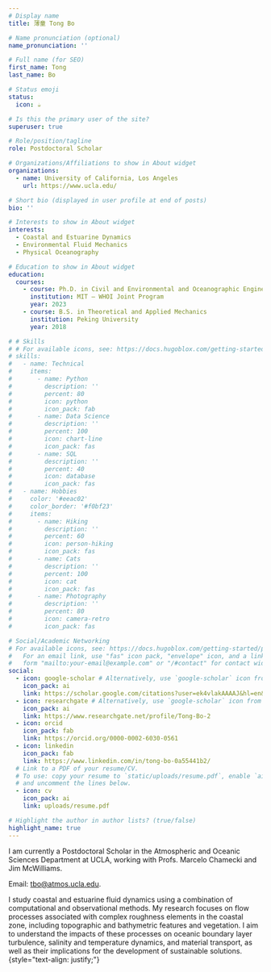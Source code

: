 ```yaml
---
# Display name
title: 薄童 Tong Bo

# Name pronunciation (optional)
name_pronunciation: ''

# Full name (for SEO)
first_name: Tong
last_name: Bo

# Status emoji
status:
  icon: ☕️

# Is this the primary user of the site?
superuser: true

# Role/position/tagline
role: Postdoctoral Scholar

# Organizations/Affiliations to show in About widget
organizations:
  - name: University of California, Los Angeles
    url: https://www.ucla.edu/

# Short bio (displayed in user profile at end of posts)
bio: ''

# Interests to show in About widget
interests:
  - Coastal and Estuarine Dynamics
  - Environmental Fluid Mechanics
  - Physical Oceanography

# Education to show in About widget
education:
  courses:
    - course: Ph.D. in Civil and Environmental and Oceanographic Engineering
      institution: MIT – WHOI Joint Program
      year: 2023
    - course: B.S. in Theoretical and Applied Mechanics
      institution: Peking University
      year: 2018

# # Skills
# # For available icons, see: https://docs.hugoblox.com/getting-started/page-builder/#icons
# skills:
#   - name: Technical
#     items:
#       - name: Python
#         description: ''
#         percent: 80
#         icon: python
#         icon_pack: fab
#       - name: Data Science
#         description: ''
#         percent: 100
#         icon: chart-line
#         icon_pack: fas
#       - name: SQL
#         description: ''
#         percent: 40
#         icon: database
#         icon_pack: fas
#   - name: Hobbies
#     color: '#eeac02'
#     color_border: '#f0bf23'
#     items:
#       - name: Hiking
#         description: ''
#         percent: 60
#         icon: person-hiking
#         icon_pack: fas
#       - name: Cats
#         description: ''
#         percent: 100
#         icon: cat
#         icon_pack: fas
#       - name: Photography
#         description: ''
#         percent: 80
#         icon: camera-retro
#         icon_pack: fas

# Social/Academic Networking
# For available icons, see: https://docs.hugoblox.com/getting-started/page-builder/#icons
#   For an email link, use "fas" icon pack, "envelope" icon, and a link in the
#   form "mailto:your-email@example.com" or "/#contact" for contact widget.
social:
  - icon: google-scholar # Alternatively, use `google-scholar` icon from `ai` icon pack
    icon_pack: ai
    link: https://scholar.google.com/citations?user=ek4vlakAAAAJ&hl=en&oi=aoJ
  - icon: researchgate # Alternatively, use `google-scholar` icon from `ai` icon pack
    icon_pack: ai
    link: https://www.researchgate.net/profile/Tong-Bo-2
  - icon: orcid
    icon_pack: fab
    link: https://orcid.org/0000-0002-6030-0561
  - icon: linkedin
    icon_pack: fab
    link: https://www.linkedin.com/in/tong-bo-0a55441b2/
  # Link to a PDF of your resume/CV.
  # To use: copy your resume to `static/uploads/resume.pdf`, enable `ai` icons in `params.yaml`,
  # and uncomment the lines below.
  - icon: cv
    icon_pack: ai
    link: uploads/resume.pdf

# Highlight the author in author lists? (true/false)
highlight_name: true
---
```


I am currently a Postdoctoral Scholar in the Atmospheric and Oceanic Sciences Department at UCLA, working with Profs. Marcelo Chamecki and Jim McWilliams.  

Email: tbo@atmos.ucla.edu.

I study coastal and estuarine fluid dynamics using a combination of computational and observational methods. My research focuses on flow processes associated with complex roughness elements in the coastal zone, including topographic and bathymetric features and vegetation. I aim to understand the impacts of these processes on oceanic boundary layer turbulence, salinity and temperature dynamics, and material transport, as well as their implications for the development of sustainable solutions.
{style="text-align: justify;"}
